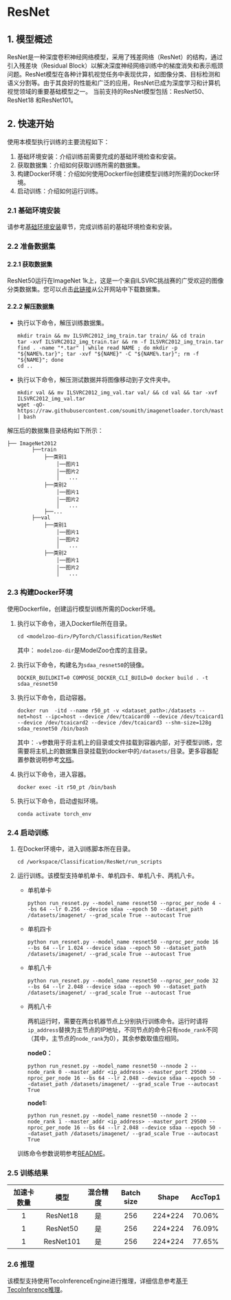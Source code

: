 # ResNet

## 1. 模型概述
ResNet是一种深度卷积神经网络模型，采用了残差网络（ResNet）的结构，通过引入残差块（Residual Block）以解决深度神经网络训练中的梯度消失和表示瓶颈问题。ResNet模型在各种计算机视觉任务中表现优异，如图像分类、目标检测和语义分割等。由于其良好的性能和广泛的应用，ResNet已成为深度学习和计算机视觉领域的重要基础模型之一。
当前支持的ResNet模型包括：ResNet50、ResNet18 和ResNet101。

## 2. 快速开始
使用本模型执行训练的主要流程如下：
1. 基础环境安装：介绍训练前需要完成的基础环境检查和安装。
2. 获取数据集：介绍如何获取训练所需的数据集。
3. 构建Docker环境：介绍如何使用Dockerfile创建模型训练时所需的Docker环境。
4. 启动训练：介绍如何运行训练。

### 2.1 基础环境安装

请参考[基础环境安装](../../../doc/Environment.md)章节，完成训练前的基础环境检查和安装。

### 2.2 准备数据集
#### 2.2.1 获取数据集

ResNet50运行在ImageNet 1k上，这是一个来自ILSVRC挑战赛的广受欢迎的图像分类数据集。您可以点击[此链接](https://image-net.org/download-images)从公开网站中下载数据集。

#### 2.2.2 解压数据集

- 执行以下命令，解压训练数据集。
    ```
    mkdir train && mv ILSVRC2012_img_train.tar train/ && cd train
    tar -xvf ILSVRC2012_img_train.tar && rm -f ILSVRC2012_img_train.tar
    find . -name "*.tar" | while read NAME ; do mkdir -p "${NAME%.tar}"; tar -xvf "${NAME}" -C "${NAME%.tar}"; rm -f "${NAME}"; done
    cd ..
    ```
- 执行以下命令，解压测试数据并将图像移动到子文件夹中。
    ```
    mkdir val && mv ILSVRC2012_img_val.tar val/ && cd val && tar -xvf ILSVRC2012_img_val.tar
    wget -qO- https://raw.githubusercontent.com/soumith/imagenetloader.torch/master/valprep.sh | bash
    ```

解压后的数据集目录结构如下所示：
```
├── ImageNet2012
        ├──train
            ├──类别1
                │──图片1
                │──图片2
                │   ...
            ├──类别2
                │──图片1
                │──图片2
                │   ...
            ├──...
        ├──val
            ├──类别1
                │──图片1
                │──图片2
                │   ...
            ├──类别2
                │──图片1
                │──图片2
                │   ...
```


### 2.3 构建Docker环境

使用Dockerfile，创建运行模型训练所需的Docker环境。

1. 执行以下命令，进入Dockerfile所在目录。
    ```
    cd <modelzoo-dir>/PyTorch/Classification/ResNet
    ```
    其中： `modelzoo-dir`是ModelZoo仓库的主目录。

2. 执行以下命令，构建名为`sdaa_resnet50`的镜像。
    ```
    DOCKER_BUILDKIT=0 COMPOSE_DOCKER_CLI_BUILD=0 docker build . -t sdaa_resnet50
    ```
3. 执行以下命令，启动容器。
    ```
    docker run  -itd --name r50_pt -v <dataset_path>:/datasets --net=host --ipc=host --device /dev/tcaicard0 --device /dev/tcaicard1 --device /dev/tcaicard2 --device /dev/tcaicard3 --shm-size=128g sdaa_resnet50 /bin/bash
    ```

    其中：`-v`参数用于将主机上的目录或文件挂载到容器内部，对于模型训练，您需要将主机上的数据集目录挂载到docker中的`/datasets/`目录。更多容器配置参数说明参考[文档](../../../doc/Docker.md)。

4. 执行以下命令，进入容器。
    ```
    docker exec -it r50_pt /bin/bash
    ```

5. 执行以下命令，启动虚拟环境。
    ```
    conda activate torch_env
    ```


### 2.4 启动训练
1. 在Docker环境中，进入训练脚本所在目录。
    ```
    cd /workspace/Classification/ResNet/run_scripts
    ```

2. 运行训练。该模型支持单机单卡、单机四卡、单机八卡、两机八卡。

   - 单机单卡
     ```
     python run_resnet.py --model_name resnet50 --nproc_per_node 4 --bs 64 --lr 0.256 --device sdaa --epoch 50 --dataset_path /datasets/imagenet/ --grad_scale True --autocast True
     ```

   - 单机四卡
       ```
       python run_resnet.py --model_name resnet50 --nproc_per_node 16 --bs 64 --lr 1.024 --device sdaa --epoch 50 --dataset_path /datasets/imagenet/ --grad_scale True --autocast True
       ```
   
    - 单机八卡
       ```
       python run_resnet.py --model_name resnet50 --nproc_per_node 32 --bs 64 --lr 2.048 --device sdaa --epoch 90 --dataset_path /datasets/imagenet/ --grad_scale True --autocast True
       ```
   
   - 两机八卡
       
     两机运行时，需要在两台机器节点上分别执行训练命令。运行时请将`ip_address`替换为主节点的IP地址，不同节点的命令只有`node_rank`不同（其中，主节点的`node_rank`为0），其余参数取值应相同。
       
       **node0：**
       ```
       python run_resnet.py --model_name resnet50 --nnode 2 --node_rank 0 --master_addr <ip_address> --master_port 29500 --nproc_per_node 16 --bs 64 --lr 2.048 --device sdaa --epoch 50 --dataset_path /datasets/imagenet/ --grad_scale True --autocast True
       ```
       **node1:**
       ```
       python run_resnet.py --model_name resnet50 --nnode 2 --node_rank 1 --master_addr <ip_address> --master_port 29500 --nproc_per_node 16 --bs 64 --lr 2.048 --device sdaa --epoch 50 --dataset_path /datasets/imagenet/ --grad_scale True --autocast True
       ```
 
    训练命令参数说明参考[README](run_scripts/README.md)。



### 2.5 训练结果

|加速卡数量  |模型 | 混合精度 |Batch size|Shape| AccTop1|
|:-:|:-:|:-:|:-:|:-:|:-:|
|1| ResNet18|是|256|224*224| 70.06% |
|1| ResNet50|是|256|224*224| 76.09% |
|1| ResNet101|是|256|224*224| 77.65% |



### 2.6 推理

该模型支持使用TecoInferenceEngine进行推理，详细信息参考[基于TecoInference推理](../../../TecoInferenceEngine/example/image_classification/README.md)。
